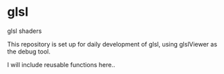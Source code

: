 # glsl
glsl shaders

This repository is set up for daily development of glsl, using glslViewer as the debug tool.

I will include reusable functions here..
